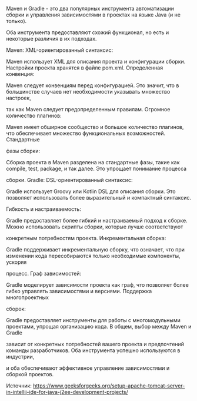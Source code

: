 Maven и Gradle - это два популярных инструмента автоматизации сборки и управления зависимостями в проектах на языке Java (и не только). 

Оба инструмента предоставляют схожий функционал, но есть и некоторые различия в их подходах.

Maven: XML-ориентированный синтаксис:

Maven использует XML для описания проекта и конфигурации сборки. Настройки проекта хранятся в файле pom.xml. Определенная конвенция:

Maven следует конвенциям перед конфигурацией. Это значит, что в большинстве случаев нет необходимости указывать множество настроек, 

так как Maven следует предопределенным правилам. Огромное количество плагинов:

Maven имеет обширное сообщество и большое количество плагинов, что обеспечивает множество функциональных возможностей. Стандартные 

фазы сборки:

Сборка проекта в Maven разделена на стандартные фазы, такие как compile, test, package, и так далее. Это упрощает понимание процесса 

сборки. Gradle: DSL-ориентированный синтаксис:

Gradle использует Groovy или Kotlin DSL для описания сборки. Это позволяет использовать более выразительный и компактный синтаксис. 

Гибкость и настраиваемость:

Gradle предоставляет более гибкий и настраиваемый подход к сборке. Можно использовать скрипты сборки, которые лучше соответствуют 

конкретным потребностям проекта. Инкрементальная сборка:

Gradle поддерживает инкрементальную сборку, что означает, что при изменении кода пересобираются только необходимые компоненты, ускоряя 

процесс. Граф зависимостей:

Gradle моделирует зависимости проекта как граф, что позволяет более гибко управлять зависимостями и версиями. Поддержка многопроектных 

сборок:

Gradle предоставляет инструменты для работы с многомодульными проектами, упрощая организацию кода. В общем, выбор между Maven и Gradle 

зависит от конкретных потребностей вашего проекта и предпочтений команды разработчиков. Оба инструмента успешно используются в индустрии, 

и оба обеспечивают эффективное управление зависимостями и сборкой проектов.

Источник:
https://www.geeksforgeeks.org/setup-apache-tomcat-server-in-intellij-ide-for-java-j2ee-development-projects/
